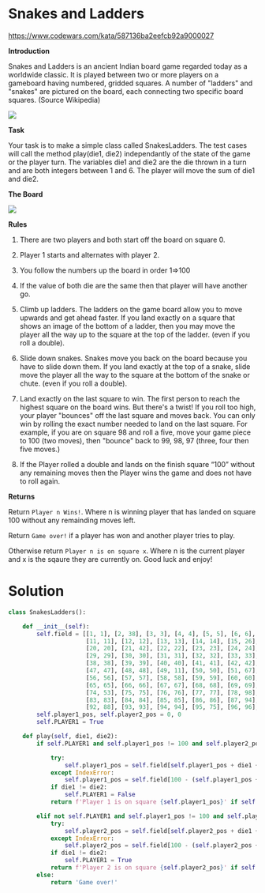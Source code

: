 # Snakes and Ladders

https://www.codewars.com/kata/587136ba2eefcb92a9000027

**Introduction**

Snakes and Ladders is an ancient Indian board game regarded today as a worldwide classic. It is played between two or
more players on a gameboard having numbered, gridded squares. A number of "ladders" and "snakes" are pictured on the
board, each connecting two specific board squares. (Source Wikipedia)

![](https://raw.githubusercontent.com/adrianeyre/codewars/master/Ruby/Authored/snakesandladders.jpg)

**Task**

Your task is to make a simple class called SnakesLadders. The test cases will call the method play(die1, die2)
independantly of the state of the game or the player turn. The variables die1 and die2 are the die thrown in a turn and
are both integers between 1 and 6. The player will move the sum of die1 and die2.

**The Board**

![](https://raw.githubusercontent.com/adrianeyre/codewars/master/Ruby/Authored/snakesandladdersboard.jpg)

**Rules**

1. There are two players and both start off the board on square 0.

2. Player 1 starts and alternates with player 2.

3. You follow the numbers up the board in order 1=>100

4. If the value of both die are the same then that player will have another go.

5. Climb up ladders. The ladders on the game board allow you to move upwards and get ahead faster. If you land exactly
   on a square that shows an image of the bottom of a ladder, then you may move the player all the way up to the square
   at the top of the ladder. (even if you roll a double).

6. Slide down snakes. Snakes move you back on the board because you have to slide down them. If you land exactly at the
   top of a snake, slide move the player all the way to the square at the bottom of the snake or chute. (even if you
   roll a double).

7. Land exactly on the last square to win. The first person to reach the highest square on the board wins. But there's a
   twist! If you roll too high, your player "bounces" off the last square and moves back. You can only win by rolling
   the exact number needed to land on the last square. For example, if you are on square 98 and roll a five, move your
   game piece to 100 (two moves), then "bounce" back to 99, 98, 97 (three, four then five moves.)

8. If the Player rolled a double and lands on the finish square “100” without any remaining moves then the Player wins
   the game and does not have to roll again.

**Returns**

Return `Player n Wins!`. Where n is winning player that has landed on square 100 without any remainding moves left.

Return `Game over!` if a player has won and another player tries to play.

Otherwise return `Player n is on square x`. Where n is the current player and x is the sqaure they are currently on.
Good luck and enjoy!

# Solution

```python
class SnakesLadders():

    def __init__(self):
        self.field = [[1, 1], [2, 38], [3, 3], [4, 4], [5, 5], [6, 6], [7, 14], [8, 31], [9, 9], [10, 10],
                      [11, 11], [12, 12], [13, 13], [14, 14], [15, 26], [16, 6], [17, 17], [18, 18], [19, 19],
                      [20, 20], [21, 42], [22, 22], [23, 23], [24, 24], [25, 25], [26, 26], [27, 27], [28, 84],
                      [29, 29], [30, 30], [31, 31], [32, 32], [33, 33], [34, 34], [35, 35], [36, 44], [37, 37],
                      [38, 38], [39, 39], [40, 40], [41, 41], [42, 42], [43, 43], [44, 44], [45, 45], [46, 25],
                      [47, 47], [48, 48], [49, 11], [50, 50], [51, 67], [52, 52], [53, 53], [54, 54], [55, 55],
                      [56, 56], [57, 57], [58, 58], [59, 59], [60, 60], [61, 61], [62, 19], [63, 63], [64, 60],
                      [65, 65], [66, 66], [67, 67], [68, 68], [69, 69], [70, 70], [71, 91], [72, 72], [73, 73],
                      [74, 53], [75, 75], [76, 76], [77, 77], [78, 98], [79, 79], [80, 80], [81, 81], [82, 82],
                      [83, 83], [84, 84], [85, 85], [86, 86], [87, 94], [88, 88], [89, 68], [90, 90], [91, 91],
                      [92, 88], [93, 93], [94, 94], [95, 75], [96, 96], [97, 97], [98, 98], [99, 80], [100, 100]]
        self.player1_pos, self.player2_pos = 0, 0
        self.PLAYER1 = True

    def play(self, die1, die2):
        if self.PLAYER1 and self.player1_pos != 100 and self.player2_pos != 100:

            try:
                self.player1_pos = self.field[self.player1_pos + die1 + die2 - 1][1]
            except IndexError:
                self.player1_pos = self.field[100 - (self.player1_pos + die1 + die2) % 100 - 1][1]
            if die1 != die2:
                self.PLAYER1 = False
            return f'Player 1 is on square {self.player1_pos}' if self.player1_pos != 100 else 'Player 1 Wins!'

        elif not self.PLAYER1 and self.player1_pos != 100 and self.player2_pos != 100:
            try:
                self.player2_pos = self.field[self.player2_pos + die1 + die2 - 1][1]
            except IndexError:
                self.player2_pos = self.field[100 - (self.player2_pos + die1 + die2) % 100 - 1][1]
            if die1 != die2:
                self.PLAYER1 = True
            return f'Player 2 is on square {self.player2_pos}' if self.player2_pos != 100 else 'Player 2 Wins!'
        else:
            return 'Game over!'

```